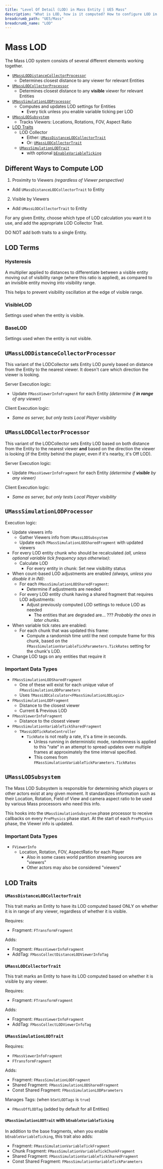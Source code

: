 ```yaml
---
title: "Level Of Detail (LOD) in Mass Entity | UE5 Mass"
description: "What is LOD, how is it computed? How to configure LOD in UE Mass."
breadcrumb_path: "UE5/Mass"
breadcrumb_name: "LOD"
---
```


# Mass LOD

The Mass LOD system consists of several different elements working together.

- [`UMassLODDistanceCollectorProcessor`](#MassLODDistanceCollectorProcessor)
  - Determines closest distance to any viewer for relevant Entities
- [`UMassLODCollectorProcessor`](#MassLODCollectorProcessor)
  - Determines closest distance to any **visible** viewer for relevant Entities
- [`UMassSimulationLODProcessor`](#MassSimulationLODProcessor)
  - Computes and updates LOD settings for Entities
    - Every tick unless you enable variable ticking per LOD
- [`UMassLODSubsystem`](#MassLODSubsystem)
  - Tracks Viewers: Locations, Rotations, FOV, Aspect Ratio
- [LOD Traits](#LODTraits)
  - LOD Collector
    - Either: [`UMassDistanceLODCollectorTrait`](#MassDistanceLODCollectorTrait)
    - Or: [`UMassLODCollectorTrait`](#MassLODCollectorTrait)
  - [`UMassSimulationLODTrait`](#MassSimulationLODTrait)
    - with optional [`bEnableVariableTicking`](#MassSimulationLODTrait_EnableVariableTicking)


## Different Ways to Compute LOD

1. Proximity to Viewers *(regardless of Viewer perspective)*
  - Add `UMassDistanceLODCollectorTrait` to Entity
2. Visible by Viewers
  - Add `UMassLODCollectorTrait` to Entity

For any given Entity, choose which type of LOD calculation you want it to use,
and add the appropriate LOD Collector Trait.

DO NOT add both traits to a single Entity.


## LOD Terms

### Hysteresis

A multiplier applied to distances to differentiate between
a visible entity moving out of visibility range (where this ratio is applied),
as compared to an invisible entity moving into visibility range.

This helps to prevent visibility oscillation at the edge of visible range.

### VisibleLOD

Settings used when the entity is visible.

### BaseLOD

Settings used when the entity is not visible.


<a id='MassLODDistanceCollectorProcessor'></a>
## `UMassLODDistanceCollectorProcessor`

This variant of the LODCollector sets Entity LOD purely based on distance
from the Entity to the nearest viewer.  It doesn't care which direction
the viewer is looking.

Server Execution logic:

- Update `FMassViewerInfoFragment` for each Entity
  *(determine if **in range** of any viewer)*

Client Execution logic:

- *Same as server, but only tests Local Player visibility*


<a id='MassLODCollectorProcessor'></a>
## `UMassLODCollectorProcessor`

This variant of the LODCollector sets Entity LOD based on both distance
from the Entity to the nearest viewer **and** based on the direction the
viewer is looking (if the Entity behind the player, even if it's nearby,
it's Off LOD).

Server Execution logic:

- Update `FMassViewerInfoFragment` for each Entity
  *(determine if **visible** by any viewer)*

Client Execution logic:

- *Same as server, but only tests Local Player visibility*


<a id='MassSimulationLODProcessor'></a>
## `UMassSimulationLODProcessor`

Execution logic:

- Update viewers info
  - Gather Viewers info from `UMassLODSubsystem`
  - Update each `FMassSimulationLODSharedFragment` with updated viewers
- For every LOD entity chunk who should be recalculated
  *(all, unless optional variable tick frequency says otherwise)*:
  - Calculate LOD
    - For every entity in chunk: Set new visibility status
- When count-based LOD adjustments are enabled *(always, unless you disable it in INI)*:
  - For each `FMassSimulationLODSharedFragment`:
    - Determine if adjustments are needed
  - For every LOD entity chunk having a shared fragment that requires LOD adjustments:
    - Adjust previously computed LOD settings to reduce LOD as needed
      - The entities that are degraded are... ??? *Probably the ones in later chunks.*
- When variable tick rates are enabled:
  - For each chunk that was updated this frame:
    - Compute a randomish time until the next compute frame for this chunk,
      based on the `FMassSimulationVariableTickParameters.TickRates` setting
      for the chunk's LOD.
- Change LOD tags on any entities that require it


### Important Data Types

- `FMassSimulationLODSharedFragment`
  - One of these will exist for each unique value of `FMassSimulationLODParameters`
  - Uses `TMassLODCalculator<FMassSimulationLODLogic>`
- `FMassSimulationLODFragment`
  - Distance to the closest viewer
  - Current & Previous LOD
- `FMassViewerInfoFragment`
  - Distance to the closest viewer
- `FMassSimulationVariableTickSharedFragment`
  - `TMassLODTickRateController`
    - `TickRate` is not really a rate, it's a time in seconds.
      - Unless running in deterministic mode, randomness is applied to this "rate" in
        an attempt to spread updates over multiple frames at approximately the time
        interval specified.
      - This comes from `FMassSimulationVariableTickParameters.TickRates`


<a id='MassLODSubsystem'></a>
## `UMassLODSubsystem`

The Mass LOD Subsystem is responsible for determining which players or other
actors exist at any given moment.  It standardizes information such as their
Location, Rotation, Field of View and camera aspect ratio to be used by
various Mass processors who need this info.

This hooks into the `UMassSimulationSubsystem` phase processor to receive
callbacks on every `PrePhysics` phase start.  At the start of each `PrePhysics`
phase, the Viewer info is updated.

### Important Data Types

- `FViewerInfo`
  - Location, Rotation, FOV, AspectRatio for each Player
    - Also in some cases world partition streaming sources are "viewers"
    - Other actors may also be considered "viewers"


<a id='LODTraits'></a>
## LOD Traits


<a id='MassDistanceLODCollectorTrait'></a>
### `UMassDistanceLODCollectorTrait`

This trait marks an Entity to have its LOD computed based
ONLY on whether it is in range of any viewer, regardless of
whether it is visible.

Requires:
- Fragment: `FTransformFragment`

Adds:
- Fragment: `FMassViewerInfoFragment`
- AddTag: `FMassCollectDistanceLODViewerInfoTag`


<a id='MassLODCollectorTrait'></a>
### `UMassLODCollectorTrait`

This trait marks an Entity to have its LOD computed based on
whether it is visible by any viewer.

Requires:
- Fragment: `FTransformFragment`

Adds:
- Fragment: `FMassViewerInfoFragment`
- AddTag: `FMassCollectLODViewerInfoTag`


<a id='MassSimulationLODTrait'></a>
### `UMassSimulationLODTrait`

Requires:
- `FMassViewerInfoFragment`
- `FTransformFragment`

Adds:
- Fragment: `FMassSimulationLODFragment`
- Shared Fragment: `FMassSimulationLODSharedFragment`
- Const Shared Fragment: `FMassSimulationLODParameters`

Manages Tags: (when `bSetLODTags` is `true`)
- `FMassOffLODTag` (added by default for all Entities)


<a id='MassSimulationLODTrait_EnableVariableTicking'></a>
#### `UMassSimulationLODTrait` with `bEnableVariableTicking`

In addition to the base fragments, when you enable `bEnableVariableTicking`,
this trait also adds:

- Fragment: `FMassSimulationVariableTickFragment`
- Chunk Fragment: `FMassSimulationVariableTickChunkFragment`
- Shared Fragment: `FMassSimulationVariableTickSharedFragment`
- Const Shared Fragment: `FMassSimulationVariableTickParameters`
